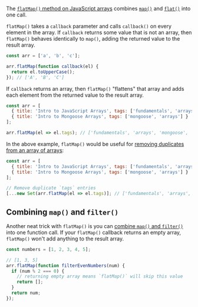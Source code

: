 The [`flatMap()` method on JavaScript arrays](https://developer.mozilla.org/en-US/docs/Web/JavaScript/Reference/Global_Objects/Array/flatMap) combines [`map()`](https://developer.mozilla.org/en-US/docs/Web/JavaScript/Reference/Global_Objects/Array/map) and [`flat()`](https://developer.mozilla.org/en-US/docs/Web/JavaScript/Reference/Global_Objects/Array/flat) into one call.

`flatMap()` takes a `callback` parameter and calls `callback()` on every element in the array.
If `callback` returns some value that is not an array, then `flatMap()` behaves identically to `map()`, adding the returned value to the result array.

```javascript
const arr = ['a', 'b', 'c'];

arr.flatMap(function callback(el) {
  return el.toUpperCase();
}); // ['A', 'B', 'C']
```

If `callback` returns an array, then `flatMap()` "flattens" that array and adds each element from the returned value to the result array.

```javascript
const arr = [
  { title: 'Intro to JavaScript Arrays', tags: ['fundamentals', 'arrays'] },
  { title: 'Intro to Mongoose Arrays', tags: ['mongoose', 'arrays'] }
];

arr.flatMap(el => el.tags); // ['fundamentals', 'arrays', 'mongoose', 'arrays']
```

In the above example, `flatMap()` would be useful for [removing duplicates from an array of arrays](/tutorials/fundamentals/distinct-values-in-array-javascript):

```javascript
const arr = [
  { title: 'Intro to JavaScript Arrays', tags: ['fundamentals', 'arrays'] },
  { title: 'Intro to Mongoose Arrays', tags: ['mongoose', 'arrays'] }
];

// Remove duplicate `tags` entries
[...new Set(arr.flatMap(el => el.tags)]; // ['fundamentals', 'arrays', 'mongoose']
```

Combining `map()` and `filter()`
-----------------------------------

Another neat trick with `flatMap()` is you can [combine `map()` and `filter()`](/tutorials/fundamentals/map-filter) into one function call.
If your `flatMap()` callback returns an empty array, `flatMap()` won't add anything to the result array.

```javascript
const numbers = [1, 2, 3, 4, 5];

// [1, 3, 5]
arr.flatMap(function filterEvenNumbers(num) {
  if (num % 2 === 0) {
    // returning empty array means `flatMap()` will skip this value
    return [];
  }
  return num;
});
```